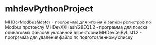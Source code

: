 # mhdevPythonProject
MHDevModbusMaster - программа для чтения и записи регистров по Modbus протоколу
MHDevXXHash128EQ1.2 - программа для поиска одинаковых файловв указанной директории
MHDevDelByList1.2 - программа для удаления файло по подготовленному списку
